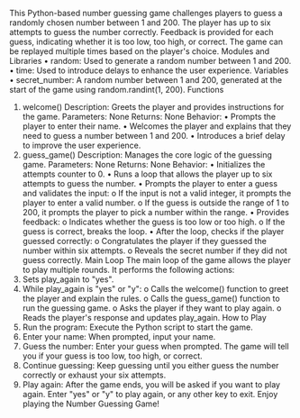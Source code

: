 This Python-based number guessing game challenges players to guess a randomly chosen number between 1 and 200. The player has up to six attempts to guess the number correctly. Feedback is provided for each guess, indicating whether it is too low, too high, or correct. The game can be replayed multiple times based on the player's choice.
Modules and Libraries
•	random: Used to generate a random number between 1 and 200.
•	time: Used to introduce delays to enhance the user experience.
Variables
•	secret_number: A random number between 1 and 200, generated at the start of the game using random.randint(1, 200).
Functions
1. welcome()
Description: Greets the player and provides instructions for the game.
Parameters: None
Returns: None
Behavior:
•	Prompts the player to enter their name.
•	Welcomes the player and explains that they need to guess a number between 1 and 200.
•	Introduces a brief delay to improve the user experience.
2. guess_game()
Description: Manages the core logic of the guessing game.
Parameters: None
Returns: None
Behavior:
•	Initializes the attempts counter to 0.
•	Runs a loop that allows the player up to six attempts to guess the number.
•	Prompts the player to enter a guess and validates the input:
o	If the input is not a valid integer, it prompts the player to enter a valid number.
o	If the guess is outside the range of 1 to 200, it prompts the player to pick a number within the range.
•	Provides feedback:
o	Indicates whether the guess is too low or too high.
o	If the guess is correct, breaks the loop.
•	After the loop, checks if the player guessed correctly:
o	Congratulates the player if they guessed the number within six attempts.
o	Reveals the secret number if they did not guess correctly.
Main Loop
The main loop of the game allows the player to play multiple rounds. It performs the following actions:
1.	Sets play_again to "yes".
2.	While play_again is "yes" or "y":
o	Calls the welcome() function to greet the player and explain the rules.
o	Calls the guess_game() function to run the guessing game.
o	Asks the player if they want to play again.
o	Reads the player's response and updates play_again.
How to Play
1.	Run the program: Execute the Python script to start the game.
2.	Enter your name: When prompted, input your name.
3.	Guess the number: Enter your guess when prompted. The game will tell you if your guess is too low, too high, or correct.
4.	Continue guessing: Keep guessing until you either guess the number correctly or exhaust your six attempts.
5.	Play again: After the game ends, you will be asked if you want to play again. Enter "yes" or "y" to play again, or any other key to exit.
Enjoy playing the Number Guessing Game!



